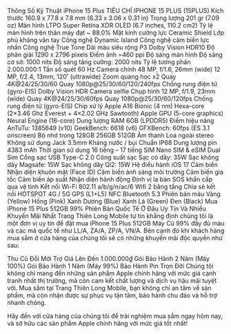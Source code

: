 Thông Số Kỹ Thuật iPhone 15 Plus
TIÊU CHÍ	IPHONE 15 PLUS (15PLUS)
Kích thước	160.9 x 77.8 x 7.8 mm (6.33 x 3.06 x 0.31 in)
Trọng lượng	201 gr (7.09 oz)
Màn hình	LTPO Super Retina XDR OLED (6.7 inches, 110.2 cm2)
Tỷ lệ màn hình trên thân máy đạt ~ 88.0%
Mặt kính cường lực Ceramic Shield
Lớp phủ kháng vân tay
Công nghệ Dynamic Island
Công nghệ cảm biến lực nhấn
Công nghệ True Tone
Dãi màu siêu rộng P3
Dolby Vision
HDR10
Độ phân giải	1290 x 2796 pixels
Điểm ảnh	~460 ppi
Độ sáng màn hình	Độ sáng cơ sở: 1000 nits
Độ sáng tăng cường: 2000 nits
Tỷ lệ tương phản	2.000.000:1
Tần số quét	60 Hz
Camera chính	48 MP, f/1.6, 26mm (wide)
12 MP, f/2.4, 13mm, 120˚ (ultrawide)
Zoom quang học x2
Quay 4K@24/25/30/60
Quay 1080p@25/30/60/120/240fps
Chống rung điện tử (gyro-EIS)
Dolby Vision HDR
Camera selfie	Chụp hình 12 MP, f/1.9, 23mm (wide)
Quay 4K@24/25/30/60fps
Quay 1080p@25/30/60/120fps
Chống rung điện tử (gyro-EIS)
Chip xử lý	Apple A16 Bionic (4 nm)
Hexa-core (2×3.46 Ghz Everest + 4×2.02 GHz Sawtooth)
Apple GPU (5-core graphics)
Neural Engine (16-core)
Dung lượng RAM	6GB (LPDDR5)
Điểm hiệu năng	AnTuTu: 1385649 (v10)
GeekBench: 6618 (v6)
GFXBench: 60fps (ES 3.1 onscreen)
Bộ nhớ trong	128GB
256GB
512GB
Âm thanh	Loa ngoài stereo
Không sử dụng Jack 3.5mm
Kháng nước / bụi	Chuẩn IP68
Dung lượng pin	4383 mAh
Thời gian sử dụng	16 tiếng – 17 tiếng
SIM	Nano SIM & eSIM
Dual Sim
Cổng sạc	USB Type-C 2.0
Công suất sạc	Sạc có dây: 35W
Sạc không dây Magsafe: 15W
Sạc không dây Qi2: 15W
Hệ điều hành	iOS 17
Cảm biến	Nhận diện khuôn mặt (Face ID)
Cám biến ánh sáng môi trường
Cảm biến gia tốc
Cảm biến áp suất
Nhận diện hành động
Định vị la bàn
SOS khẩn cấp qua vệ tinh
Kết nối	Wi-Fi 802.11 a/b/g/n/ac/6
Wifi 2 băng tầng
Chia sẻ kết nối HOTSPOT
4G / 5G
GPS (L1+L5)
NFC
Bluetooth 5.3
Phiên bản màu	Vàng (Yellow)
Hồng (Pink)
Xanh Dương (Blue)
Xanh Lá (Green)
Đen (Black)
Mua iPhone 15 Plus 512GB 99% Phiên Bản Quốc Tế Ở Đâu Uy Tín Và Nhiều Khuyến Mãi Nhất
Trang Thiên Long Mobile tự tin khẳng định chúng tôi là một đơn vị uy tín để đặt mua iPhone 15 Plus 512GB Máy Cũ 99% đầy đủ màu và các mã quốc tế như LL/A, ZA/A, ZP/A, VN/A. Bên cạnh đó khi khách hàng mua sắm ở cửa hàng của chúng tôi sẽ có những khuyến mãi độc quyền như sau:

Thu Cũ Đổi Mới Trợ Giá Lên Đến 1.000.000₫
Gói Bảo Hành 2 Năm (Máy 100%)
Gói Bảo Hành 1 Năm (Máy 99%)
Bảo Hành Pin Trọn Đời
Chúng tôi không chỉ mang đến những sản phẩm Apple chính hãng với mức giá cạnh tranh nhất thị trường, mà còn cam kết chất lượng và dịch vụ hậu mãi tuyệt vời. Mua sắm tại Trang Thiên Long Mobile, bạn không chỉ an tâm về sản phẩm, mà còn nhận được sự phục vụ tận tâm, bảo hành chu đáo và hỗ trợ nhanh chóng.

Hãy đến với cửa hàng của chúng tôi để trải nghiệm mua sắm ngay hôm nay, và sở hữu các sản phẩm Apple chính hãng với mức giá tốt nhất!
